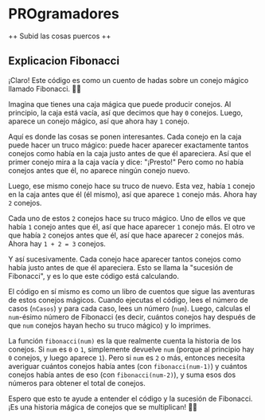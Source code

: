 PROgramadores
==

++ Subid las cosas puercos ++

Explicacion Fibonacci
--
¡Claro! Este código es como un cuento de hadas sobre un conejo mágico llamado Fibonacci. 🐇✨

Imagina que tienes una caja mágica que puede producir conejos. Al principio, la caja está vacía, así que decimos que hay `0` conejos. Luego, aparece un conejo mágico, así que ahora hay `1` conejo.

Aquí es donde las cosas se ponen interesantes. Cada conejo en la caja puede hacer un truco mágico: puede hacer aparecer exactamente tantos conejos como había en la caja justo antes de que él apareciera. Así que el primer conejo mira a la caja vacía y dice: "¡Presto!" Pero como no había conejos antes que él, no aparece ningún conejo nuevo.

Luego, ese mismo conejo hace su truco de nuevo. Esta vez, había `1` conejo en la caja antes que él (él mismo), así que aparece `1` conejo más. Ahora hay `2` conejos.

Cada uno de estos `2` conejos hace su truco mágico. Uno de ellos ve que había `1` conejo antes que él, así que hace aparecer `1` conejo más. El otro ve que había `2` conejos antes que él, así que hace aparecer `2` conejos más. Ahora hay `1 + 2 = 3` conejos.

Y así sucesivamente. Cada conejo hace aparecer tantos conejos como había justo antes de que él apareciera. Esto se llama la "sucesión de Fibonacci", y es lo que este código está calculando.

El código en sí mismo es como un libro de cuentos que sigue las aventuras de estos conejos mágicos. Cuando ejecutas el código, lees el número de casos (`nCasos`) y para cada caso, lees un número (`num`). Luego, calculas el `num`-ésimo número de Fibonacci (es decir, cuántos conejos hay después de que `num` conejos hayan hecho su truco mágico) y lo imprimes.

La función `fibonacci(num)` es la que realmente cuenta la historia de los conejos. Si `num` es `0` o `1`, simplemente devuelve `num` (porque al principio hay `0` conejos, y luego aparece `1`). Pero si `num` es `2` o más, entonces necesita averiguar cuántos conejos había antes (con `fibonacci(num-1)`) y cuántos conejos había antes de eso (con `fibonacci(num-2)`), y suma esos dos números para obtener el total de conejos.

Espero que esto te ayude a entender el código y la sucesión de Fibonacci. ¡Es una historia mágica de conejos que se multiplican! 🐇✨